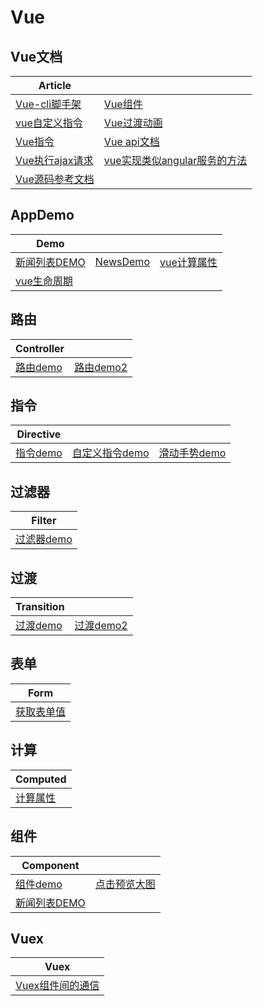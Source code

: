 # Vue

## Vue文档
| Article | |
| --------- | --------- |
|[Vue-cli脚手架](https://github.com/Wscats/vue-demo/issues/2)|[Vue组件](https://github.com/Wscats/vue-demo/issues/3)|
|[vue自定义指令](https://github.com/Wscats/vue-demo/issues/8)|[Vue过渡动画](https://github.com/Wscats/vue-demo/issues/9)|
|[Vue指令](https://github.com/Wscats/vue-demo/issues/7)|[Vue api文档](https://github.com/Wscats/vue-demo/issues/6)|
|[Vue执行ajax请求](https://github.com/Wscats/vue-demo/issues/5)|[vue实现类似angular服务的方法](https://github.com/Wscats/vue-demo/issues/4)|
|[Vue源码参考文档](https://github.com/Wscats/vue-demo/issues/10)||

## AppDemo
| Demo | | |
| --------- | --------- | --------- |
|[新闻列表DEMO](https://wscats.github.io/vue-demo/新闻列表.html)|[NewsDemo](https://wscats.github.io/vue-demo/news/index.html)|[vue计算属性](https://wscats.github.io/vue-demo/vue计算属性.html)|
|[vue生命周期](https://wscats.github.io/vue-demo/vue生命周期.html)|||

## 路由
| Controller | |
| --------- | --------- |
|[路由demo](https://wscats.github.io/vue-demo/路由.html)|[路由demo2](https://wscats.github.io/vue-demo/路由2.html)|


## 指令
| Directive | | |
| --------- | --------- | --------- |
|[指令demo](https://wscats.github.io/vue-demo/指令.html)|[自定义指令demo](https://wscats.github.io/vue-demo/自定义指令.html)|[滑动手势demo](https://wscats.github.io/vue-demo/滑动手势指令.html)|


## 过滤器
| Filter |
| --------- |
|[过滤器demo](https://wscats.github.io/vue-demo/过滤器.html)|[过滤器实现分页demo](https://wscats.github.io/vue-demo/vue使用过滤器实现分页.html)|[过滤器读写数据](https://wscats.github.io/vue-demo/vue过滤器读写数据.html)|

## 过渡
| Transition | |
| --------- | --------- |
|[过渡demo](https://wscats.github.io/vue-demo/过渡.html)|[过渡demo2](https://wscats.github.io/vue-demo/过渡2.html)|

## 表单
| Form |
| --------- |
|[获取表单值](https://wscats.github.io/vue-demo/vue获取表单值.html)|

## 计算
| Computed |
| --------- |
|[计算属性](https://wscats.github.io/vue-demo/vue计算属性.html)|

## 组件
| Component ||
| --------- | --------- |
|[组件demo](https://wscats.github.io/vue-demo/组件.html)|[点击预览大图](https://wscats.github.io/vue-demo/预览图片.html)|
|[新闻列表DEMO](https://wscats.github.io/vue-demo/新闻列表.html)||

## Vuex
| Vuex |
| --------- |
|[Vuex组件间的通信](https://wscats.github.io/vue-demo/vuex组件间的通信demo.html)|
